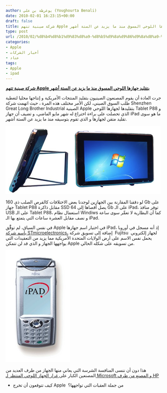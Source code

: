 ```yaml
---
author: يوغرطة بن علي (Youghourta Benali)
date: 2010-02-01 16:23:15+00:00
draft: false
title: شركة صينية تتهم Apple بتقليد جهازها اللوحي المسوق منذ ما يزيد عن الستة أشهر
type: post
url: /2010/02/%d8%b4%d8%b1%d9%83%d8%a9-%d8%b5%d9%8a%d9%86%d9%8a%d8%a9-%d8%aa%d8%aa%d9%87%d9%85-apple-%d8%a8%d8%aa%d9%82%d9%84%d9%8a%d8%af-%d8%ac%d9%87%d8%a7%d8%b2%d9%87%d8%a7-%d8%a7%d9%84%d9%84%d9%88%d8%ad%d9%8a/
categories:
- Apple
- أخبار الشركات
- عتاد
tags:
- Apple
- ipad
---
```


[**شركة صينية تتهم Apple بتقليد جهازها اللوحي المسوق منذ ما يزيد عن الستة أشهر**](https://www.it-scoop.com/2010/02/%d8%b4%d8%b1%d9%83%d8%a9-%d8%b5%d9%8a%d9%86%d9%8a%d8%a9-%d8%aa%d8%aa%d9%87%d9%85-apple-%d8%a8%d8%aa%d9%82%d9%84%d9%8a%d8%af-%d8%ac%d9%87%d8%a7%d8%b2%d9%87%d8%a7-%d8%a7%d9%84%d9%84%d9%88%d8%ad%d9%8a/)


جرت العادة أن يقوم المصنعون الصينيون بتقليد المنتجات الأمريكية و إنتاجها محليا لتغطية طلب السوق الصيني، لكن الأمر مختلف هذه المرة ، حيث اتهمت شركة Shenzhen Great Long Brother Industrial الصينية Apple بتقليدها لجهازها اللوحي Tablet P88 و الذي تحصلت على براءة اختراع له شهر مايو الماضي، و تضيف أن جهاز iPad ما هو سوى تقليد متقن لجهازها و الذي تقوم بتوسيقه منذ ما يزيد عن الستة أشهر.

[![](p88.jpg)
](https://www.it-scoop.com/2010/02/%d8%b4%d8%b1%d9%83%d8%a9-%d8%b5%d9%8a%d9%86%d9%8a%d8%a9-%d8%aa%d8%aa%d9%87%d9%85-apple-%d8%a8%d8%aa%d9%82%d9%84%d9%8a%d8%af-%d8%ac%d9%87%d8%a7%d8%b2%d9%87%d8%a7-%d8%a7%d9%84%d9%84%d9%88%d8%ad%d9%8a/)

لو دققنا المقارنة بين الجهازين لوجدنا بعض الاختلافات كالقرص الصلب ذي 160 Gb على جهاز Tablet P88 مقابل ذاكرة SSD يصل أقصاها إلى 64 Gb على الـ iPad، توفر منافذ USB على الـ Tablet P88، استعمال نظام Windiws كما أن البطارية لا تعمِّر سوى ساعة و نصف مقابل العشرة ساعات التي يتمتع بها الـ iPad.

في نفس السياق، لم توفَّّق Apple في اختيار اسم جهازها iPad، إذ أنه مسجل في أوروبا [باسم شركة STmicroelectronics،](https://www.it-scoop.com/2010/01/ipad-%D8%B9%D9%84%D8%A7%D9%85%D8%A9-%D8%AA%D8%AC%D8%A7%D8%B1%D9%8A%D8%A9-%D9%85%D8%B3%D8%AC%D9%84%D8%A9-%D8%B3%D9%84%D9%81%D8%A7-%D9%81%D9%8A-%D8%A3%D9%88%D8%B1%D9%88%D8%A8%D8%A7%D8%8C-%D9%84%D9%83/) إضافة إلى تسويق شركة  Fujitsu  لجهاز إلكتروني يحمل نفس الاسم على أرض الولايات المتحدة الأمريكية مما يزيد من التعقيدات التي يواجهها الجهاز و الذي قد لن تتمكن Apple من تسويقه على شكله الحالي.

[![](Fujitsu-ipad1001.jpg)
](https://www.it-scoop.com/2010/02/%d8%b4%d8%b1%d9%83%d8%a9-%d8%b5%d9%8a%d9%86%d9%8a%d8%a9-%d8%aa%d8%aa%d9%87%d9%85-apple-%d8%a8%d8%aa%d9%82%d9%84%d9%8a%d8%af-%d8%ac%d9%87%d8%a7%d8%b2%d9%87%d8%a7-%d8%a7%d9%84%d9%84%d9%88%d8%ad%d9%8a/)

هذا دون أن ننسى المنافسة الشرسة التي يعاني منها الجهاز من طرف العديد من المصنعين الكبار على[ غرار الجهاز اللوحي المنتظر لـ Microsoft و المصنع من طرف HP](https://www.it-scoop.com/2010/01/%D8%AC%D9%87%D8%A7%D8%B2-%D9%84%D9%88%D8%AD%D9%8A-%D8%B4%D8%A8%D9%8A%D9%87-%D8%A8%D8%A7%D9%84%D9%80-islate-%D9%84%D9%83%D9%86-%D9%87%D8%B0%D9%87-%D8%A7%D9%84%D9%85%D8%B1%D8%A9-%D9%85%D9%86-hp-%D9%88-m/)

- كيف تتوقعون أن تخرج Apple  من جملة العقبات التي تواجهها؟

